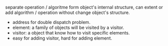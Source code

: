 separate operation / algoritme form object's internal structure, can extent or add algorithm / operation without change object's structure.
* address for double dispatch problem.
* element: a family of objects will be visited by a visitor.
* visitor: a object that know how to visit  specific elements.
* easy for adding visitor, hard for adding element.